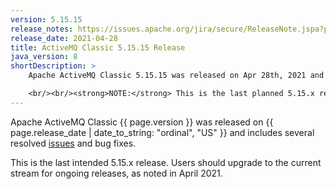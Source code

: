 ```yaml
---
version: 5.15.15
release_notes: https://issues.apache.org/jira/secure/ReleaseNote.jspa?projectId=12311210&version=12349417
release_date: 2021-04-28
title: ActiveMQ Classic 5.15.15 Release
java_version: 8
shortDescription: >
    Apache ActiveMQ Classic 5.15.15 was released on Apr 28th, 2021 and includes several resolved issues and bug fixes. 

    <br/><br/><strong>NOTE:</strong> This is the last planned 5.15.x release. Users should upgrade to the current stream for ongoing releases.
---
```

Apache ActiveMQ Classic {{ page.version }} was released on {{ page.release_date | date_to_string: "ordinal", "US" }} and includes several resolved [issues]({{page.release_notes}}) and bug fixes.

<div class="alert alert-warning">
This is the last intended 5.15.x release. Users should upgrade to the current stream for ongoing releases, as noted in April 2021.
</div>
